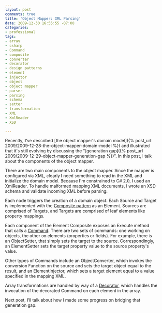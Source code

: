 ```yaml
---
layout: post
comments: true
title: 'Object Mapper: XML Parsing'
date: 2009-12-30 16:55:55 -07:00
categories:
- professional
tags:
- array
- csharp
- Command
- composite
- converter
- decorator
- design patterns
- element
- injector
- object
- object mapper
- parser
- parsing
- schema
- setter
- transformation
- XML
- XmlReader
- XSD

---
```

Recently, I've described [the object mapper's domain model]({% post_url 2009/2009-12-28-the-object-mapper-domain-model %}) and illustrated that it's still evolving by discussing the "[generation gap]({% post_url 2009/2009-12-29-object-mapper-generation-gap %})". In this post, I talk about the components of the object mapper.

There are two main components to the object mapper. Since the mapper is configured via XML, clearly I need something to read in the XML and initialize the domain model. Because I'm constrained to C# 2.0, I used an XmlReader. To handle malformed mapping XML documents, I wrote an XSD schema and validate incoming XML before parsing.

Each node triggers the creation of a domain object. Each Source and Target is implemented with the [Composite pattern](http://en.wikipedia.org/wiki/Composite_pattern) as an Element. Sources are comprised of Targets, and Targets are comprised of leaf elements like property mappings.

Each component of the Element Composite exposes an Execute method that calls a [Command](http://en.wikipedia.org/wiki/Command_pattern). There are two sets of commands: one working on objects, the other on elements (properties or fields). For example, there is an ObjectSetter, that simply sets the target to the source. Correspondingly, an ElementSetter sets the target property value to the source property's value.

Other types of Commands include an ObjectConverter, which invokes the conversion Function on the source and sets the target object equal to the result, and an ElementInjector, which sets a target element equal to a value specified in the mapping XML.

Array transformations are handled by way of a [Decorator](http://en.wikipedia.org/wiki/Decorator_pattern), which handles the invocation of the decorated Command on each element in the array.

Next post, I'll talk about how I made some progress on bridging that generation gap.
